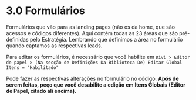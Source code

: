 # 3.0 Formulários 
Formulários que vão para as landing pages (não os da home, que são acessos e códigos diferentes). Aqui contém todas as 23 áreas que são pré-definidas pelo Estratégia. Lembrando que definimos a área no formulário quando captamos as respectivas leads.

Para editar os formulários, é necessário que você habilite em
`Divi > Editor de papel > (Na secção de Definições Da Biblioteca De) Editar Global Itens = "Habilitado"`

Pode fazer as respectivas alterações no formulário no código. **Após de serem feitas, peço que você desabilite a edição em Itens Globais (Editor de Papel, citado ali encima).** 